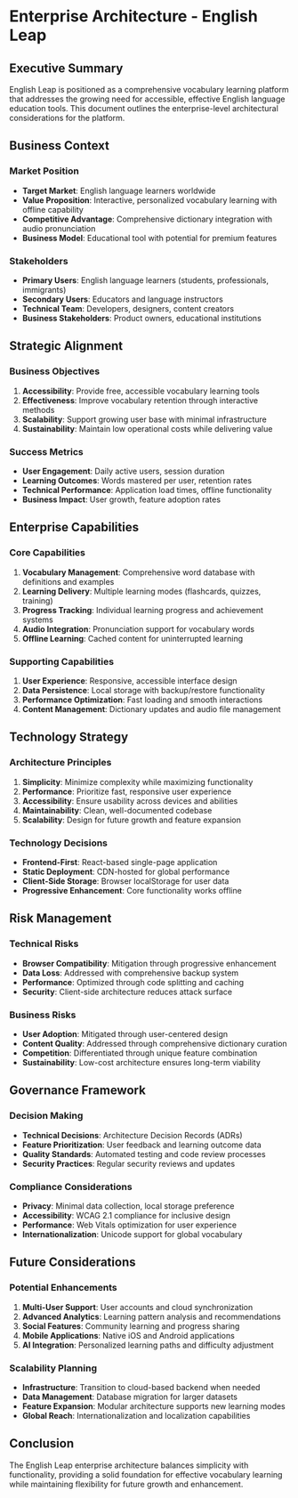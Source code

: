 # Enterprise Architecture - English Leap

## Executive Summary
English Leap is positioned as a comprehensive vocabulary learning platform that addresses the growing need for accessible, effective English language education tools. This document outlines the enterprise-level architectural considerations for the platform.

## Business Context

### Market Position
- **Target Market**: English language learners worldwide
- **Value Proposition**: Interactive, personalized vocabulary learning with offline capability
- **Competitive Advantage**: Comprehensive dictionary integration with audio pronunciation
- **Business Model**: Educational tool with potential for premium features

### Stakeholders
- **Primary Users**: English language learners (students, professionals, immigrants)
- **Secondary Users**: Educators and language instructors
- **Technical Team**: Developers, designers, content creators
- **Business Stakeholders**: Product owners, educational institutions

## Strategic Alignment

### Business Objectives
1. **Accessibility**: Provide free, accessible vocabulary learning tools
2. **Effectiveness**: Improve vocabulary retention through interactive methods
3. **Scalability**: Support growing user base with minimal infrastructure
4. **Sustainability**: Maintain low operational costs while delivering value

### Success Metrics
- **User Engagement**: Daily active users, session duration
- **Learning Outcomes**: Words mastered per user, retention rates
- **Technical Performance**: Application load times, offline functionality
- **Business Impact**: User growth, feature adoption rates

## Enterprise Capabilities

### Core Capabilities
1. **Vocabulary Management**: Comprehensive word database with definitions and examples
2. **Learning Delivery**: Multiple learning modes (flashcards, quizzes, training)
3. **Progress Tracking**: Individual learning progress and achievement systems
4. **Audio Integration**: Pronunciation support for vocabulary words
5. **Offline Learning**: Cached content for uninterrupted learning

### Supporting Capabilities
1. **User Experience**: Responsive, accessible interface design
2. **Data Persistence**: Local storage with backup/restore functionality
3. **Performance Optimization**: Fast loading and smooth interactions
4. **Content Management**: Dictionary updates and audio file management

## Technology Strategy

### Architecture Principles
1. **Simplicity**: Minimize complexity while maximizing functionality
2. **Performance**: Prioritize fast, responsive user experience
3. **Accessibility**: Ensure usability across devices and abilities
4. **Maintainability**: Clean, well-documented codebase
5. **Scalability**: Design for future growth and feature expansion

### Technology Decisions
- **Frontend-First**: React-based single-page application
- **Static Deployment**: CDN-hosted for global performance
- **Client-Side Storage**: Browser localStorage for user data
- **Progressive Enhancement**: Core functionality works offline

## Risk Management

### Technical Risks
- **Browser Compatibility**: Mitigation through progressive enhancement
- **Data Loss**: Addressed with comprehensive backup system
- **Performance**: Optimized through code splitting and caching
- **Security**: Client-side architecture reduces attack surface

### Business Risks
- **User Adoption**: Mitigated through user-centered design
- **Content Quality**: Addressed through comprehensive dictionary curation
- **Competition**: Differentiated through unique feature combination
- **Sustainability**: Low-cost architecture ensures long-term viability

## Governance Framework

### Decision Making
- **Technical Decisions**: Architecture Decision Records (ADRs)
- **Feature Prioritization**: User feedback and learning outcome data
- **Quality Standards**: Automated testing and code review processes
- **Security Practices**: Regular security reviews and updates

### Compliance Considerations
- **Privacy**: Minimal data collection, local storage preference
- **Accessibility**: WCAG 2.1 compliance for inclusive design
- **Performance**: Web Vitals optimization for user experience
- **Internationalization**: Unicode support for global vocabulary

## Future Considerations

### Potential Enhancements
1. **Multi-User Support**: User accounts and cloud synchronization
2. **Advanced Analytics**: Learning pattern analysis and recommendations
3. **Social Features**: Community learning and progress sharing
4. **Mobile Applications**: Native iOS and Android applications
5. **AI Integration**: Personalized learning paths and difficulty adjustment

### Scalability Planning
- **Infrastructure**: Transition to cloud-based backend when needed
- **Data Management**: Database migration for larger datasets
- **Feature Expansion**: Modular architecture supports new learning modes
- **Global Reach**: Internationalization and localization capabilities

## Conclusion
The English Leap enterprise architecture balances simplicity with functionality, providing a solid foundation for effective vocabulary learning while maintaining flexibility for future growth and enhancement.
